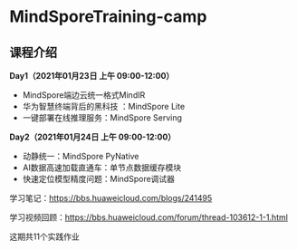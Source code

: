 # MindSporeTraining-camp

## 课程介绍



**Day1（2021年01月23日 上午 09:00-12:00）**

- MindSpore端边云统一格式MindIR
- 华为智慧终端背后的黑科技 ：MindSpore Lite
- 一键部署在线推理服务：MindSpore Serving



**Day2（2021年01月24日 上午 09:00-12:00）**

- 动静统一：MindSpore PyNative
- AI数据高速加载直通车：单节点数据缓存模块
- 快速定位模型精度问题：MindSpore调试器



学习笔记：https://bbs.huaweicloud.com/blogs/241495

学习视频回顾：https://bbs.huaweicloud.com/forum/thread-103612-1-1.html

这期共11个实践作业

